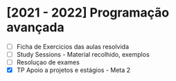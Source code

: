 # [2021 - 2022] Programação avançada 

- [ ] Ficha de Exercicios das aulas resolvida 
- [ ]  Study Sessions - Material recolhido, exemplos 
- [ ]  Resoluçao de exames 
- [x] TP Apoio a projetos e estágios - Meta 2